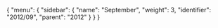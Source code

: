 {
  "menu": {
    "sidebar": {
      "name": "September",
      "weight": 3,
      "identifier": "2012/09",
      "parent": "2012"
    }
  }
}
